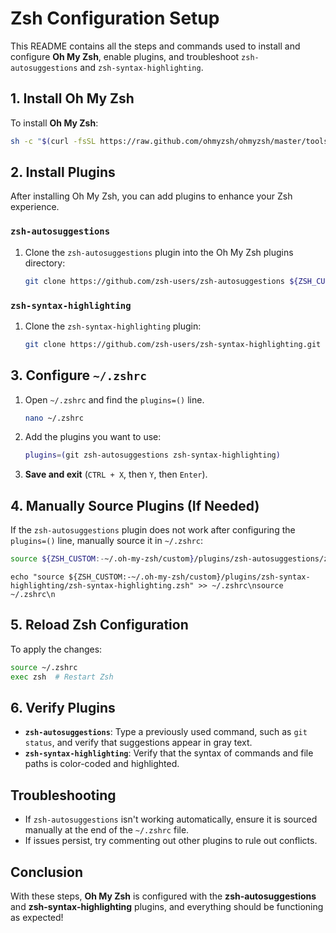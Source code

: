 # Zsh Configuration Setup

This README contains all the steps and commands used to install and configure **Oh My Zsh**, enable plugins, and troubleshoot `zsh-autosuggestions` and `zsh-syntax-highlighting`.

## 1. Install Oh My Zsh
To install **Oh My Zsh**:
```bash
sh -c "$(curl -fsSL https://raw.github.com/ohmyzsh/ohmyzsh/master/tools/install.sh)"
```

## 2. Install Plugins
After installing Oh My Zsh, you can add plugins to enhance your Zsh experience.

### `zsh-autosuggestions`
1. Clone the `zsh-autosuggestions` plugin into the Oh My Zsh plugins directory:
   ```bash
   git clone https://github.com/zsh-users/zsh-autosuggestions ${ZSH_CUSTOM:-~/.oh-my-zsh/custom}/plugins/zsh-autosuggestions
   ```

### `zsh-syntax-highlighting`
1. Clone the `zsh-syntax-highlighting` plugin:
   ```bash
   git clone https://github.com/zsh-users/zsh-syntax-highlighting.git ${ZSH_CUSTOM:-~/.oh-my-zsh/custom}/plugins/zsh-syntax-highlighting
   ```

## 3. Configure `~/.zshrc`

1. Open `~/.zshrc` and find the `plugins=()` line.
   ```bash
   nano ~/.zshrc
   ```
2. Add the plugins you want to use:
   ```bash
   plugins=(git zsh-autosuggestions zsh-syntax-highlighting)
   ```
3. **Save and exit** (`CTRL + X`, then `Y`, then `Enter`).

## 4. Manually Source Plugins (If Needed)
If the `zsh-autosuggestions` plugin does not work after configuring the `plugins=()` line, manually source it in `~/.zshrc`:
```bash
source ${ZSH_CUSTOM:-~/.oh-my-zsh/custom}/plugins/zsh-autosuggestions/zsh-autosuggestions.zsh
```
```
echo "source ${ZSH_CUSTOM:-~/.oh-my-zsh/custom}/plugins/zsh-syntax-highlighting/zsh-syntax-highlighting.zsh" >> ~/.zshrc\nsource ~/.zshrc\n
```

## 5. Reload Zsh Configuration
To apply the changes:
```bash
source ~/.zshrc
exec zsh  # Restart Zsh
```

## 6. Verify Plugins
- **`zsh-autosuggestions`**: Type a previously used command, such as `git status`, and verify that suggestions appear in gray text.
- **`zsh-syntax-highlighting`**: Verify that the syntax of commands and file paths is color-coded and highlighted.

## Troubleshooting
- If `zsh-autosuggestions` isn't working automatically, ensure it is sourced manually at the end of the `~/.zshrc` file.
- If issues persist, try commenting out other plugins to rule out conflicts.

## Conclusion
With these steps, **Oh My Zsh** is configured with the **zsh-autosuggestions** and **zsh-syntax-highlighting** plugins, and everything should be functioning as expected!
```


